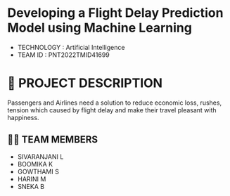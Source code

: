 #  Developing a Flight Delay Prediction Model using Machine Learning

- TECHNOLOGY : Artificial Intelligence
- TEAM ID     : PNT2022TMID41699

# 📒 PROJECT DESCRIPTION

Passengers and Airlines need a solution to reduce economic loss, rushes, tension which caused by flight delay and make their travel pleasant with happiness.


## 🧑🏻‍ TEAM MEMBERS

- SIVARANJANI L
- BOOMIKA K
- GOWTHAMI S
- HARINI M
- SNEKA B